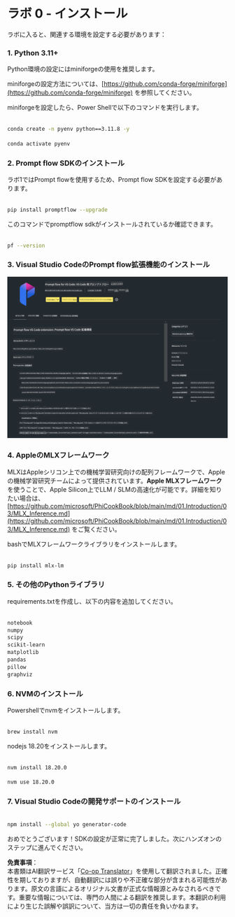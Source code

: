 <!--
CO_OP_TRANSLATOR_METADATA:
{
  "original_hash": "4b16264917d9b93169745d92b8ce8c65",
  "translation_date": "2025-07-17T04:17:23+00:00",
  "source_file": "md/02.Application/02.Code/Phi3/VSCodeExt/HOL/Apple/01.Installations.md",
  "language_code": "ja"
}
-->
# **ラボ 0 - インストール**

ラボに入ると、関連する環境を設定する必要があります：


### **1. Python 3.11+**

Python環境の設定にはminiforgeの使用を推奨します。

miniforgeの設定方法については、[https://github.com/conda-forge/miniforge](https://github.com/conda-forge/miniforge) を参照してください。

miniforgeを設定したら、Power Shellで以下のコマンドを実行します。

```bash

conda create -n pyenv python==3.11.8 -y

conda activate pyenv

```


### **2. Prompt flow SDKのインストール**

ラボ1ではPrompt flowを使用するため、Prompt flow SDKを設定する必要があります。

```bash

pip install promptflow --upgrade

```

このコマンドでpromptflow sdkがインストールされているか確認できます。


```bash

pf --version

```

### **3. Visual Studio CodeのPrompt flow拡張機能のインストール**

![pf](../../../../../../../../../translated_images/pf_ext.8cf76b5846e9b8562b0dd276004237b3ff3797066b9f912d39c0ae6c88b35878.ja.png)

### **4. AppleのMLXフレームワーク**

MLXはAppleシリコン上での機械学習研究向けの配列フレームワークで、Appleの機械学習研究チームによって提供されています。**Apple MLXフレームワーク**を使うことで、Apple Silicon上でLLM / SLMの高速化が可能です。詳細を知りたい場合は、[https://github.com/microsoft/PhiCookBook/blob/main/md/01.Introduction/03/MLX_Inference.md](https://github.com/microsoft/PhiCookBook/blob/main/md/01.Introduction/03/MLX_Inference.md) をご覧ください。

bashでMLXフレームワークライブラリをインストールします。


```bash

pip install mlx-lm

```



### **5. その他のPythonライブラリ**


requirements.txtを作成し、以下の内容を追加してください。

```txt

notebook
numpy 
scipy 
scikit-learn 
matplotlib 
pandas 
pillow 
graphviz

```


### **6. NVMのインストール**

Powershellでnvmをインストールします。


```bash

brew install nvm

```

nodejs 18.20をインストールします。


```bash

nvm install 18.20.0

nvm use 18.20.0

```

### **7. Visual Studio Codeの開発サポートのインストール**


```bash

npm install --global yo generator-code

```

おめでとうございます！SDKの設定が正常に完了しました。次にハンズオンのステップに進んでください。

**免責事項**：  
本書類はAI翻訳サービス「[Co-op Translator](https://github.com/Azure/co-op-translator)」を使用して翻訳されました。正確性を期しておりますが、自動翻訳には誤りや不正確な部分が含まれる可能性があります。原文の言語によるオリジナル文書が正式な情報源とみなされるべきです。重要な情報については、専門の人間による翻訳を推奨します。本翻訳の利用により生じた誤解や誤訳について、当方は一切の責任を負いかねます。